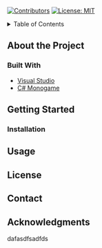 [![Contributors][contributors-shield]][contributors-url]
[![License: MIT](https://img.shields.io/badge/License-MIT-yellow.svg?style=for-the-badge)](https://opensource.org/licenses/MIT)


<!-- TABLE OF CONTENTS -->
<details>
  <summary>Table of Contents</summary>
  <ol>
    <li>
      <a href="#about-the-project">About The Project</a>
      <ul>
        <li><a href="#built-with">Built With</a></li>
      </ul>
    </li>
    <li>
      <a href="#getting-started">Getting Started</a>
      <ul>
        <li><a href="#installation">Installation</a></li>
      </ul>
    </li>
    <li><a href="#usage">Usage</a></li>
    <li><a href="#license">License</a></li>
    <li><a href="#contact">Contact</a></li>
    <li><a href="#acknowledgments">Acknowledgments</a></li>
  </ol>
</details>

## About the Project

### Built With
* [Visual Studio](https://visualstudio.microsoft.com/)
* [C# Monogame](https://www.monogame.net/)



## Getting Started

### Installation




## Usage




## License




## Contact




## Acknowledgments
dafasdfsadfds

<!--
# Project
Names: Mulan Blum, Sam Chlystek, Jake Haskins, Chaeun Hong, Elise Kosmides and Andy Kroh. 

Course: CSE 3902 

# Project Planning 
We used ZenHub to track our planning and progress. You can find it below: 

https://app.zenhub.com/workspaces/3902-dream-team-613ffa4f2ca7870010eda966/board 

# Description 
This program is a replication of the legend of Zelda. 

Sprites sourced from https://www.spriters-resource.com/nes/legendofzelda/
Credit: Mister Mike

SoundEffects sourced from https://www.ZeldaSounds.com
Credit: HelpTheWretched

Background music sourced from https://archive.org/details/the-legend-of-zelda-nes-soundtrack
Credit: LEMONADE

# Sprint 2 
Submitted on 10/2/21

This was the intial creation of the basics of the Zelda game. We created Link, Items, Enemys, NPCs, and Blocks. The screen shows a single Link, Block, Enemy, and Item. The controls for the game at this time are as follow: 

Player controls
- Arrow and "wasd" keys should move Link and change his facing direction.
- The 'z' and 'n' key should cause Link to attack using his sword.
- Number keys (1, 2, 3, etc.) should be used to have Link use a different item 
- Use 'e' to cause Link to become damaged.

Block/obstacle controls
- Use keys "t" and "y" to cycle between which block is currently being shown (i.e. think of the obstacles as being in a list where the game's current obstacle is being drawn, "t" switches to the previous item and "y" switches to the next)

Item controls
- Use keys "u" and "i" to cycle between which item is currently being shown (i.e. think of the items as being in a list where the game's current item is being drawn, "u" switches to the previous item and "i" switches to the next)
- Items should move and animate as they do in the final game, but should not interact with any other objects

Enemy/NPC (other character) controls
- Use keys "o" and "p" to cycle between which enemy or npc is currently being shown (i.e. think of these characters as being in a list where the game's current character is being drawn, "o" switches to the previous item and "p" switches to the next) characters should move, animate, fire projectiles, etc. as they do in the final game. 

Other controls
- Use 'q' to quit and 'r' to reset the program back to its initial state.



# Sprint 3 
Submitted on 10/23/21

The continuation of the creation of the basics of the Zelda game. We created Link, Items, Enemys, Blocks, Rooms, and Collisions. 
- continue to develop more core features of the 2D game framework
- Implement collision handling for all types of collisions that can occur, causing state transitions or position changes when necessary.
- Individual "rooms"  of the dungeon each with its own subset of objects, blocks, and enemies. Stored this information in an xml file.
- Create an artificial level that contains an instance of Link and all types of objects that are found in your first dungeon. 
- Start room contains all enemies and items



The controls for the game at this time are as follow: 
Player controls
- Arrow and "wasd" keys should move Link and change his facing direction.
- The 'z' and 'n' key should cause Link to attack using his sword.
- Number keys (1, 2, 3, etc.) should be used to have Link use a different item 
- Use 'e' to cause Link to become damaged.

Block/obstacle controls
- Use keys "t" and "y" to cycle between which block is currently being shown (i.e. think of the obstacles as being in a list where the game's current obstacle is being drawn, "t" switches to the previous item and "y" switches to the next)

Item controls
- Use keys "u" and "i" to cycle between which item is currently being shown (i.e. think of the items as being in a list where the game's current item is being drawn, "u" switches to the previous item and "i" switches to the next)
- Items should move and animate as they do in the final game, but should not interact with any other objects

Enemy/NPC (other character) controls
- Use keys "o" and "p" to cycle between which enemy or npc is currently being shown (i.e. think of these characters as being in a list where the game's current character is being drawn, "o" switches to the previous item and "p" switches to the next) characters should move, animate, fire projectiles, etc. as they do in the final game. 

Room Switching controls 
- Left click to go to left room
- Right click to go to right room


Other controls
- Use 'q' to quit and 'r' to reset the program back to its initial state.





# Sprint 4

Submitted on 11/12/21

The continuation of the creation of the basics of the Zelda game. We created Link, Items, Enemys, Blocks, Rooms, and Collisions.

continue to develop more core features of the 2D game framework
Implement collision handling for all types of collisions that can occur, causing state transitions or position changes when necessary.
Individual "rooms" of the dungeon each with its own subset of objects, blocks, and enemies. Stored this information in an xml file.
Create an artificial level that contains an instance of Link and all types of objects that are found in your first dungeon.
Start room contains all enemies and items
Game states for start, pause, and end. 
Contains HUD
The controls for the game at this time are as follow: Player controls

Arrow and "up, down, left, right" keys should move Link and change his facing direction.
The 'z' and 'n' key should cause Link to attack using his sword.
Number keys (1, 2, 3, etc.) should be used to have Link use a different item
Use 'e' to cause Link to become damaged.
Block/obstacle controls

Use keys "t" and "y" to cycle between which block is currently being shown (i.e. think of the obstacles as being in a list where the game's current obstacle is being drawn, "t" switches to the previous item and "y" switches to the next)
Item controls

Use keys "u" and "i" to cycle between which item is currently being shown (i.e. think of the items as being in a list where the game's current item is being drawn, "u" switches to the previous item and "i" switches to the next)
Items should move and animate as they do in the final game, but should not interact with any other objects
Enemy/NPC (other character) controls

Use keys "o" and "p" to cycle between which enemy or npc is currently being shown (i.e. think of these characters as being in a list where the game's current character is being drawn, "o" switches to the previous item and "p" switches to the next) characters should move, animate, fire projectiles, etc. as they do in the final game.
Room Switching controls
Walk through door to switch room
Left click to go to left room
Right click to go to right room
Other controls
use space bar to pause
Use 'q' to quit and 'r' to reset the program back to its initial state.

# Sprint 5 

Submitted on 12/5/2021 

This was the final submission for the project. We extended out previous game to include multiplayer, a store, and item dropping. Two players can play at the same time, each with their own window. The windows reflect the unique color of the player to indicate which belongs to which player. When a player collides with the Old Man, a store window opens and they can purchase items for rupees. Enemies now drop items when they die. Link can drop items using the 'g' or 'h' key. 

Previous game functionality remains. 
-->

[contributors-shield]: https://img.shields.io/github/contributors/schlys/Zelda-Game.svg?style=for-the-badge
[contributors-url]: https://github.com/schlys/Zelda-Game/graphs/contributors

